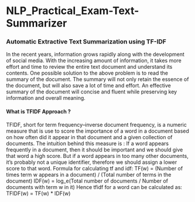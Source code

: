 # NLP_Practical_Exam-Text-Summarizer
### **Automatic Extractive Text Summarization using TF-IDF**

In the recent years, information grows rapidly along with the development of social media. With the increasing amount of information, it takes more effort and time to review the entire text document and understand its contents. One possible solution to the above problem is to read the summary of the document. The summary will not only retain the essence of the document, but will also save a lot of time and effort. An effective summary of the document will concise and fluent while preserving key information and overall meaning.

#### **What is TFIDF Approach ?**

TFIDF, short for term frequency–inverse document frequency, is a numeric measure that is use to score the importance of a word in a document based on how often did it appear in that document and a given collection of documents. The intuition behind this measure is : If a word appears frequently in a document, then it should be important and we should give that word a high score. But if a word appears in too many other documents, it’s probably not a unique identifier, therefore we should assign a lower score to that word.
Formula for calculating tf and idf:
TF(w) = (Number of times term w appears in a document) / (Total number of terms in the document)
IDF(w) = log_e(Total number of documents / Number of documents with term w in it)
Hence tfidf for a word can be calculated as:
TFIDF(w) = TF(w) * IDF(w)
